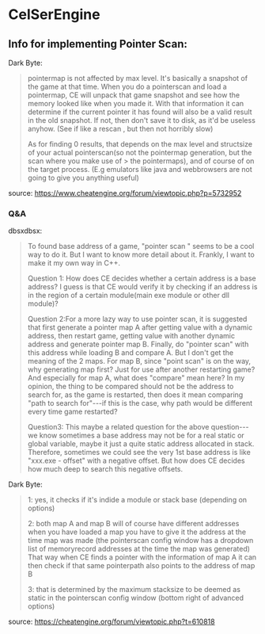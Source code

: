 # CelSerEngine

## Info for implementing Pointer Scan:

Dark Byte:
>pointermap is not affected by max level. It's basically a snapshot of the game at that time.
> When you do a pointerscan and load a pointermap, CE will unpack that game snapshot and see how the memory looked like when you made it. With that information it can determine if the current pointer it has found will also be a valid result in the old snapshot.
> If not, then don't save it to disk, as it'd be useless anyhow. (See if like a rescan , but then not horribly slow)
> 
> As for finding 0 results, that depends on the max level and structsize of your actual pointerscan(so not the pointermap generation, but the scan where you make use of > the pointermaps), and of course of on the target process. (E.g emulators like java and webbrowsers are not going to give you anything useful)
 
 source: https://www.cheatengine.org/forum/viewtopic.php?p=5732952

### Q&A
dbsxdbsx:
> To found base address of a game, "pointer scan " seems to be a cool way to do it.
> But I want to know more detail about it. Frankly, I want to make it my own way in C++.
>
> Question 1: How does CE decides whether a certain address is a base address? I guess is that CE would verify it by checking if an address is in the region of a certain module(main exe module or other dll module)?
>
> Question 2:For a more lazy way to use pointer scan, it is suggested that first generate a pointer map A after getting value with a dynamic address, then restart game, getting value with another dynamic address and generate pointer map B. Finally, do "pointer scan" with this address while loading B and compare A.
> But I don't get the meaning of the 2 maps. For map B, since "point scan" is on the way, why generating map first? Just for use after another restarting game?
> And especially for map A, what does "compare" mean here? In my opinion, the thing to be compared should not be the address to search for, as the game is restarted, then does it mean comparing "path to search for"---if this is the case, why path would be different every time game restarted?
> 
> Question3: This maybe a related question for the above question--- we know sometimes a base address may not be for a real static or global variable, maybe it just a quite static address allocated in stack. Therefore, sometimes we could see the very 1st base address is like "xxx.exe - offset" with a negative offset. But how does CE decides how much deep to search this negative offsets.

Dark Byte:

> 1: yes, it checks if it's indide a module or stack base (depending on options)
> 
> 2: both map A and map B will of course have different addresses
> when you have loaded a map you have to give it the address at the time map was made (the pointerscan config window has a dropdown list of memoryrecord addresses at the time the map was generated)
> That way when CE finds a pointer with the information of map A it can then check if that same pointerpath also points to the address of map B
> 
> 3: that is determined by the maximum stacksize to be deemed as static in the pointerscan config window (bottom right of advanced options)

source: https://cheatengine.org/forum/viewtopic.php?t=610818
